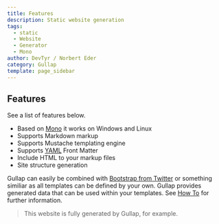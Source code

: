 ```yaml
---
title: Features
description: Static website generation
tags: 
  - static
  - Website
  - Generator
  - Mono
author: DevTyr / Norbert Eder
category: Gullap
template: page_sidebar
---
```


## Features

See a list of features below.

* Based on [Mono](http://www.mono-project.org "Mono") it works on Windows and Linux
* Supports Markdown markup
* Supports Mustache templating engine
* Supports [YAML](http://yaml.org/ "YAML") Front Matter
* Include HTML to your markup files
* Site structure generation

Gullap can easily be combined with [Bootstrap from Twitter](http://twitter.github.io/bootstrap/ "Bootstrap from Twitter") or something similiar as all templates can be defined by your own. Gullap provides generated data that can be used within your templates. See [How To](gullap-howto.html "How To") for further information.

> This website is fully generated by Gullap, for example.

